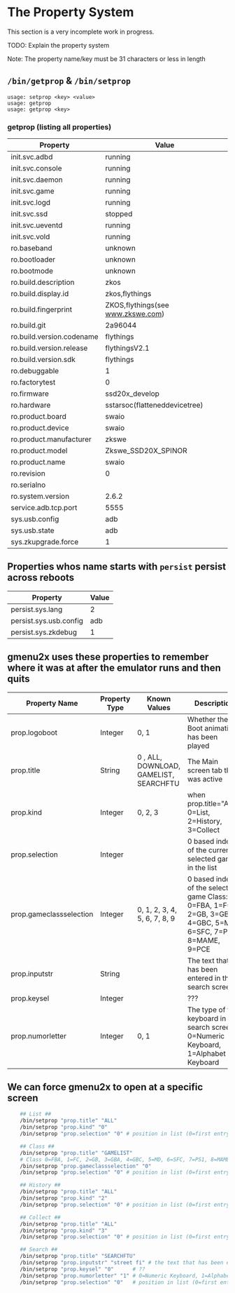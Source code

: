 # The Property System

This section is a very incomplete work in progress.

TODO: Explain the property system

Note: The property name/key must be 31 characters or less in length

## ```/bin/getprop``` & ```/bin/setprop```
```
usage: setprop <key> <value>
usage: getprop
usage: getprop <key>
```

### getprop (listing all properties)
|           Property            |               Value               |
|-------------------------------|-----------------------------------|
| init.svc.adbd                 | running                           |
| init.svc.console              | running                           |
| init.svc.daemon               | running                           |
| init.svc.game                 | running                           |
| init.svc.logd                 | running                           |
| init.svc.ssd                  | stopped                           |
| init.svc.ueventd              | running                           |
| init.svc.vold                 | running                           |
| ro.baseband                   | unknown                           |
| ro.bootloader                 | unknown                           |
| ro.bootmode                   | unknown                           |
| ro.build.description          | zkos                              |
| ro.build.display.id           | zkos,flythings                    |
| ro.build.fingerprint          | ZKOS,flythings(see www.zkswe.com) |
| ro.build.git                  | 2a96044                           |
| ro.build.version.codename     | flythings                         |
| ro.build.version.release      | flythingsV2.1                     |
| ro.build.version.sdk          | flythings                         |
| ro.debuggable                 | 1                                 |
| ro.factorytest                | 0                                 |
| ro.firmware                   | ssd20x_develop                    |
| ro.hardware                   | sstarsoc(flatteneddevicetree)     |
| ro.product.board              | swaio                             |
| ro.product.device             | swaio                             |
| ro.product.manufacturer       | zkswe                             |
| ro.product.model              | Zkswe_SSD20X_SPINOR               |
| ro.product.name               | swaio                             |
| ro.revision                   | 0                                 |
| ro.serialno                   |                                   |
| ro.system.version             | 2.6.2                             |
| service.adb.tcp.port          | 5555                              |
| sys.usb.config                | adb                               |
| sys.usb.state                 | adb                               |
| sys.zkupgrade.force           | 1                                 |


## Properties whos name starts with ```persist``` persist across reboots
|           Property            |               Value               |
|-------------------------------|-----------------------------------|
| persist.sys.lang              | 2                                 |
| persist.sys.usb.config        | adb                               |
| persist.sys.zkdebug           | 1                                 |


## gmenu2x uses these properties to remember where it was at after the emulator runs and then quits
|      Property Name      | Property Type |                 Known Values                  |                         Description                         |
|-------------------------|---------------|-----------------------------------------------|-------------------------------------------------------------|
| prop.logoboot           | Integer       | 0, 1                                          | Whether the Boot animation has been played                  |
| prop.title              | String        | 0 , ALL, DOWNLOAD, GAMELIST, SEARCHFTU        | The Main screen tab that was active                         |
| prop.kind               | Integer       | 0, 2, 3                 | when prop.title="ALL": 0=List, 2=History, 3=Collect                                        |
| prop.selection          | Integer       |                                               | 0 based index of the currently selected game in the list    |
| prop.gameclassselection | Integer       | 0, 1, 2, 3, 4, 5, 6, 7, 8, 9 | 0 based index of the selected game Class: 0=FBA, 1=FC, 2=GB, 3=GBA, 4=GBC, 5=MD, 6=SFC, 7=PS1, 8=MAME, 9=PCE |
| prop.inputstr           | String        |                                               | The text that has been entered in the search screen         |
| prop.keysel             | Integer       |                                               | ???                                                         |
| prop.numorletter        | Integer       | 0, 1       | The type of the keyboard in the search screen: 0=Numeric Keyboard, 1=Alphabet Keyboard               |


## We can force gmenu2x to open at a specific screen

```bash
    ## List ##
    /bin/setprop "prop.title" "ALL"
    /bin/setprop "prop.kind" "0"
    /bin/setprop "prop.selection" "0" # position in list (0=first entry in list)

    ## Class ##
    /bin/setprop "prop.title" "GAMELIST"
    # Class 0=FBA, 1=FC, 2=GB, 3=GBA, 4=GBC, 5=MD, 6=SFC, 7=PS1, 8=MAME, 9=PCE
    /bin/setprop "prop.gameclassselection" "0"
    /bin/setprop "prop.selection" "0" # position in list (0=first entry in list)

    ## History ##
    /bin/setprop "prop.title" "ALL"
    /bin/setprop "prop.kind" "2"
    /bin/setprop "prop.selection" "0" # position in list (0=first entry in list)

    ## Collect ##
    /bin/setprop "prop.title" "ALL"
    /bin/setprop "prop.kind" "3"
    /bin/setprop "prop.selection" "0" # position in list (0=first entry in list)

    ## Search ##
    /bin/setprop "prop.title" "SEARCHFTU"
    /bin/setprop "prop.inputstr" "street fi" # the text that has been entered into the search
    /bin/setprop "prop.keysel" "0"      # ??
    /bin/setprop "prop.numorletter" "1" # 0=Numeric Keyboard, 1=Alphabet Keyboard
    /bin/setprop "prop.selection" "0"   # position in list (0=first entry in list)
```